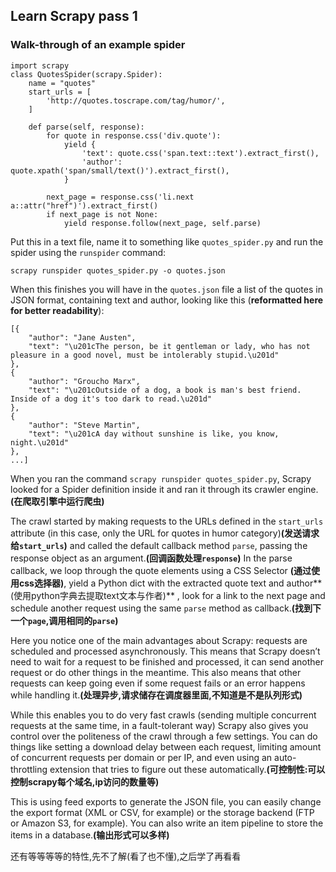 ## Learn Scrapy pass 1
### Walk-through of an example spider
```
import scrapy
class QuotesSpider(scrapy.Spider):
    name = "quotes"
    start_urls = [
        'http://quotes.toscrape.com/tag/humor/',
    ]

    def parse(self, response):
        for quote in response.css('div.quote'):
            yield {
                'text': quote.css('span.text::text').extract_first(),
                'author': quote.xpath('span/small/text()').extract_first(),
            }

        next_page = response.css('li.next a::attr("href")').extract_first()
        if next_page is not None:
            yield response.follow(next_page, self.parse)
```
Put this in a text file, name it to something like `quotes_spider.py` and run the spider using the `runspider` command:
```
scrapy runspider quotes_spider.py -o quotes.json
```
When this finishes you will have in the `quotes.json` file a list of the quotes in JSON format, containing text and author, looking like this (**reformatted here for better readability**):
```
[{
    "author": "Jane Austen",
    "text": "\u201cThe person, be it gentleman or lady, who has not pleasure in a good novel, must be intolerably stupid.\u201d"
},
{
    "author": "Groucho Marx",
    "text": "\u201cOutside of a dog, a book is man's best friend. Inside of a dog it's too dark to read.\u201d"
},
{
    "author": "Steve Martin",
    "text": "\u201cA day without sunshine is like, you know, night.\u201d"
},
...]
```

When you ran the command `scrapy runspider quotes_spider.py`, Scrapy looked for a Spider definition inside it and ran it through its crawler engine.**(在爬取引擎中运行爬虫)**

The crawl started by making requests to the URLs defined in the `start_urls` attribute (in this case, only the URL for quotes in humor category)**(发送请求给`start_urls`)** and called the default callback method `parse`, passing the response object as an argument.**(回调函数处理`response`)** In the parse callback, we loop through the quote elements using a CSS Selector **(通过使用css选择器)**, yield a Python dict with the extracted quote text and author**(使用python字典去提取text文本与作者)** , look for a link to the next page and schedule another request using the same `parse` method as callback.**(找到下一个`page`,调用相同的`parse`)**

Here you notice one of the main advantages about Scrapy: requests are scheduled and processed asynchronously. This means that Scrapy doesn’t need to wait for a request to be finished and processed, it can send another request or do other things in the meantime. This also means that other requests can keep going even if some request fails or an error happens while handling it.**(处理异步,请求储存在调度器里面,不知道是不是队列形式)**

While this enables you to do very fast crawls (sending multiple concurrent requests at the same time, in a fault-tolerant way) Scrapy also gives you control over the politeness of the crawl through a few settings. You can do things like setting a download delay between each request, limiting amount of concurrent requests per domain or per IP, and even using an auto-throttling extension that tries to figure out these automatically.**(可控制性:可以控制scrapy每个域名,ip访问的数量等)**

This is using feed exports to generate the JSON file, you can easily change the export format (XML or CSV, for example) or the storage backend (FTP or Amazon S3, for example). You can also write an item pipeline to store the items in a database.**(输出形式可以多样)**

还有等等等等的特性,先不了解(看了也不懂),之后学了再看看
